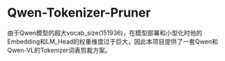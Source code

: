 # Qwen-Tokenizer-Pruner
由于Qwen模型的超大vocab_size(151936)，在模型部署和小型化时他的Embedding和LM_Head的权重维度过于巨大，因此本项目提供了一套Qwen和Qwen-VL的Tokenizer词表剪裁方案。
